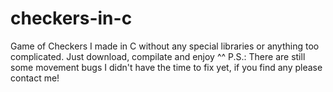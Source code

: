 # checkers-in-c
Game of Checkers I made in C without any special libraries or anything too complicated. Just download, compilate and enjoy ^^ P.S.: There are still some movement bugs I didn't have the time to fix yet, if you find any please contact me!
